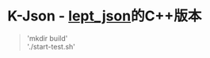 # K-Json - [lept_json](https://github.com/miloyip/json-tutorial)的C++版本

> 'mkdir build' \
> './start-test.sh'
